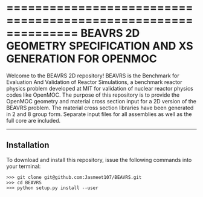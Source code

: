==============================================================
BEAVRS 2D GEOMETRY SPECIFICATION AND XS GENERATION FOR OPENMOC
==============================================================

Welcome to the BEAVRS 2D repository! BEAVRS is the Benchmark for
Evaluation And Validation of Reactor Simulations, a benchmark reactor
physics problem developed at MIT for validation of nuclear reactor 
physics codes like OpenMOC. The purpose of this repository is to provide 
the OpenMOC geometry and material cross section input for a 2D version 
of the BEAVRS problem. The material cross section libraries have been 
generated in 2 and 8 group form. Separate input files for all assemblies 
as well as the full core are included. 

------------
Installation
------------

To download and install this repository, issue the following commands
into your terminal:

<pre><code>>>> git clone git@github.com:Jasmeet107/BEAVRS.git
>>> cd BEAVRS
>>> python setup.py install --user
</code></pre>
